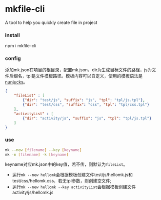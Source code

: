 # mkfile-cli
A tool to help you quickly create file in project

### install
npm i mkfile-cli

### config
添加mk.json在项目的根目录，配置mk.json，dir为生成目标文件的路径，js为文件后缀名，tpl是文件模板路径。模板内容可以自定义，使用的模板语法是[nunjucks](https://mozilla.github.io/nunjucks/)。
``` json
{
    "fileList" : [
        {"dir": "test/js", "suffix": "js", "tpl": "tpl/js.tpl"},
        {"dir": "test/css", "suffix": "css", "tpl": "tpl/css.tpl"}
    ],
    "activityList" : [
        {"dir": "activity/js", "suffix": "js", "tpl": "tpl/js.tpl"}
    ]
}
```
### use
``` bash
mk --new [filename] --key [keyname]
mk -n [filename] -k [keyname]
```
keyname对应mk.json中的key值，若不传，则默认为`fileList`。
- 运行`mk --new hellomk`会根据模板创建文件test/js/hellomk.js和test/css/hellomk.css，若无tpl参数，则创建空文件;
- 运行`mk --new hellomk --key activityList`会根据模板创建文件activity/js/hellomk.js
